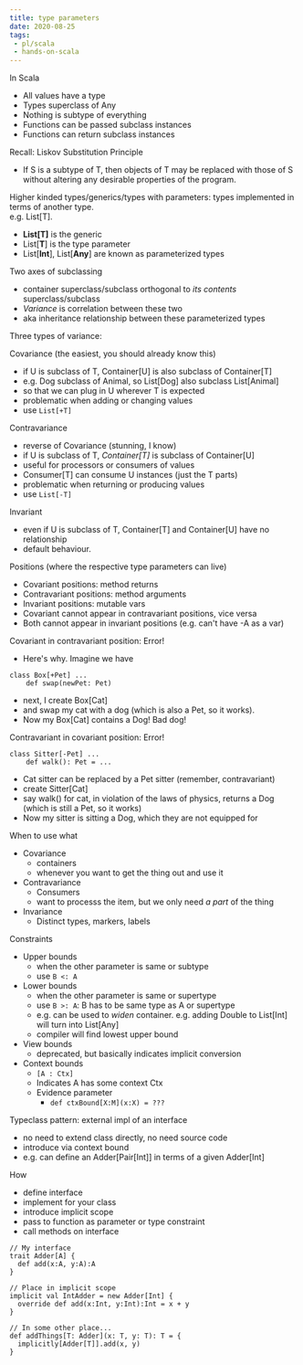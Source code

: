 ```yaml
---
title: type parameters
date: 2020-08-25
tags:
 - pl/scala
 - hands-on-scala
---
```


In Scala
 - All values have a type
 - Types superclass of Any
 - Nothing is subtype of everything
 - Functions can be passed subclass instances
 - Functions can return subclass instances

Recall: Liskov Substitution Principle
 - If S is a subtype of T, then objects of T may be replaced with those of S without altering any
desirable properties of the program.

Higher kinded types/generics/types with parameters: types implemented in terms of another type.   
e.g. List[T].
 - **List[T]** is the generic
 - List[**T**] is the type parameter
 - List[**Int**], List[**Any**] are known as parameterized types

Two axes of subclassing
 - container superclass/subclass orthogonal to *its contents* superclass/subclass
 - *Variance* is correlation between these two
 - aka inheritance relationship between these parameterized types
 
Three types of variance:

Covariance (the easiest, you should already know this)
 - if U is subclass of T, Container[U] is also subclass of Container[T]
 - e.g. Dog subclass of Animal, so List[Dog] also subclass List[Animal]
 - so that we can plug in U wherever T is expected
 - problematic when adding or changing values
 - use `List[+T]`
 
Contravariance
 - reverse of Covariance (stunning, I know)
 - if U is subclass of T, *Container[T]* is subclass of Container[U]
 - useful for processors or consumers of values
 - Consumer[T] can consume U instances (just the T parts)
 - problematic when returning or producing values
 - use `List[-T]`
 
Invariant
 - even if U is subclass of T, Container[T] and Container[U] have no relationship
 - default behaviour.
 
 Positions (where the respective type parameters can live)
  - Covariant positions: method returns
  - Contravariant positions: method arguments
  - Invariant positions: mutable vars
  - Covariant cannot appear in contravariant positions, vice versa
  - Both cannot appear in invariant positions (e.g. can't have -A as a var)
 
 Covariant in contravariant position: Error!
  - Here's why. Imagine we have
 ```
 class Box[+Pet] ...
     def swap(newPet: Pet)
 ```
  - next, I create Box[Cat]
  - and swap my cat with a dog (which is also a Pet, so it works). 
  - Now my Box[Cat] contains a Dog! Bad dog!
 
 Contravariant in covariant position: Error!
 ```
 class Sitter[-Pet] ...
     def walk(): Pet = ...
 ```
  - Cat sitter can be replaced by a Pet sitter (remember, contravariant)
  - create Sitter[Cat]
  - say walk() for cat, in violation of the laws of physics, 
  returns a Dog (which is still a Pet, so it works)
  - Now my sitter is sitting a Dog, which they are not equipped for
  
When to use what
 - Covariance
   - containers
   - whenever you want to get the thing out and use it
 - Contravariance
   - Consumers 
   - want to processs the item, but we only need *a part* of the thing
 - Invariance
   - Distinct types, markers, labels
  
Constraints
 - Upper bounds
   - when the other parameter is same or subtype
   - use `B <: A` 
 - Lower bounds
   - when the other parameter is same or supertype
   - use `B >: A`: B has to be same type as A or supertype
   - e.g. can be used to *widen* container. e.g. adding Double to List[Int] will turn into List[Any]
   - compiler will find lowest upper bound
 - View bounds
   - deprecated, but basically indicates implicit conversion
 - Context bounds
   - `[A : Ctx]`
   - Indicates A has some context Ctx
   - Evidence parameter
     - `def ctxBound[X:M](x:X) = ???`
     
Typeclass pattern: external impl of an interface
 - no need to extend class directly, no need source code
 - introduce via context bound
 - e.g. can define an Adder[Pair[Int]] in terms of a given Adder[Int]
 
How
 - define interface
 - implement for your class
 - introduce implicit scope
 - pass to function as parameter or type constraint
 - call methods on interface
 
```
// My interface
trait Adder[A] {
  def add(x:A, y:A):A
}

// Place in implicit scope
implicit val IntAdder = new Adder[Int] {
  override def add(x:Int, y:Int):Int = x + y
}

// In some other place...
def addThings[T: Adder](x: T, y: T): T = {
  implicitly[Adder[T]].add(x, y)
}
```


   
  
  
  
   
